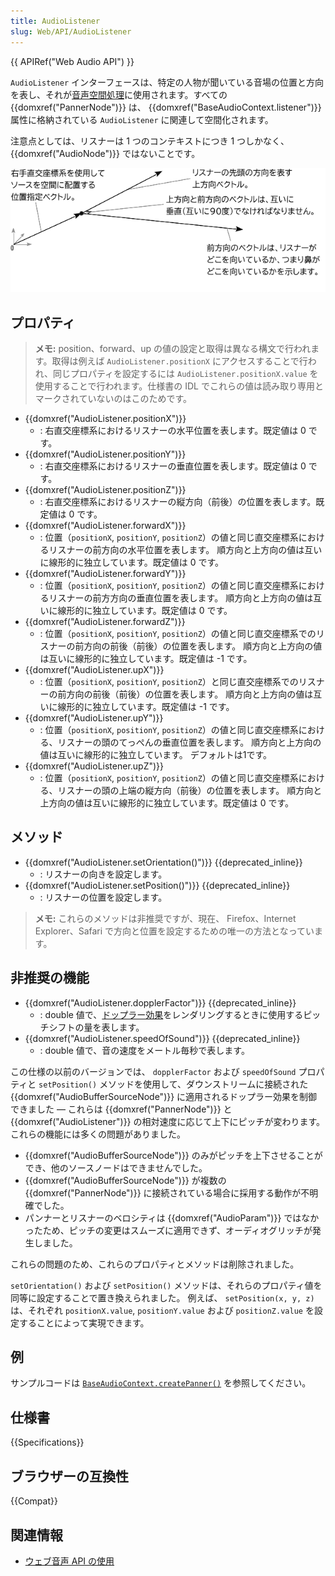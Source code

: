 ```yaml
---
title: AudioListener
slug: Web/API/AudioListener
---
```

{{ APIRef("Web Audio API") }}

`AudioListener` インターフェースは、特定の人物が聞いている音場の位置と方向を表し、それが[音声空間処理](/ja/docs/Web/API/Web_Audio_API/Web_audio_spatialization_basics)に使用されます。すべての {{domxref("PannerNode")}} は、 {{domxref("BaseAudioContext.listener")}} 属性に格納されている `AudioListener` に関連して空間化されます。

注意点としては、リスナーは 1 つのコンテキストにつき 1 つしかなく、 {{domxref("AudioNode")}} ではないことです。

![AudioListener の位置、上方向、前方向のベクトルを、上方向と前方向のベクトルが互いに90°になるように表示したものです。](webaudiolistenerreduced.png)

## プロパティ

> **メモ:** position、forward、up の値の設定と取得は異なる構文で行われます。取得は例えば `AudioListener.positionX` にアクセスすることで行われ、同じプロパティを設定するには `AudioListener.positionX.value` を使用することで行われます。仕様書の IDL でこれらの値は読み取り専用とマークされていないのはこのためです。

- {{domxref("AudioListener.positionX")}}
  - : 右直交座標系におけるリスナーの水平位置を表します。既定値は 0 です。
- {{domxref("AudioListener.positionY")}}
  - : 右直交座標系におけるリスナーの垂直位置を表します。既定値は 0 です。
- {{domxref("AudioListener.positionZ")}}
  - : 右直交座標系におけるリスナーの縦方向（前後）の位置を表します。既定値は 0 です。
- {{domxref("AudioListener.forwardX")}}
  - : 位置（`positionX`, `positionY`, `positionZ`）の値と同じ直交座標系におけるリスナーの前方向の水平位置を表します。 順方向と上方向の値は互いに線形的に独立しています。既定値は 0 です。
- {{domxref("AudioListener.forwardY")}}
  - : 位置（`positionX`, `positionY`, `positionZ`）の値と同じ直交座標系におけるリスナーの前方方向の垂直位置を表します。 順方向と上方向の値は互いに線形的に独立しています。既定値は 0 です。
- {{domxref("AudioListener.forwardZ")}}
  - : 位置（`positionX`, `positionY`, `positionZ`）の値と同じ直交座標系でのリスナーの前方向の前後（前後）の位置を表します。 順方向と上方向の値は互いに線形的に独立しています。既定値は -1 です。
- {{domxref("AudioListener.upX")}}
  - : 位置（`positionX`, `positionY`, `positionZ`）と同じ直交座標系でのリスナーの前方向の前後（前後）の位置を表します。 順方向と上方向の値は互いに線形的に独立しています。既定値は -1 です。
- {{domxref("AudioListener.upY")}}
  - : 位置（`positionX`, `positionY`, `positionZ`）の値と同じ直交座標系における、リスナーの頭のてっぺんの垂直位置を表します。 順方向と上方向の値は互いに線形的に独立しています。 デフォルトは1です。
- {{domxref("AudioListener.upZ")}}
  - : 位置（`positionX`, `positionY`, `positionZ`）の値と同じ直交座標系における、リスナーの頭の上端の縦方向（前後）の位置を表します。 順方向と上方向の値は互いに線形的に独立しています。既定値は 0 です。

## メソッド

- {{domxref("AudioListener.setOrientation()")}} {{deprecated_inline}}
  - : リスナーの向きを設定します。
- {{domxref("AudioListener.setPosition()")}} {{deprecated_inline}}
  - : リスナーの位置を設定します。

> **メモ:** これらのメソッドは非推奨ですが、現在、 Firefox、Internet Explorer、Safari で方向と位置を設定するための唯一の方法となっています。

## 非推奨の機能

- {{domxref("AudioListener.dopplerFactor")}} {{deprecated_inline}}
  - : double 値で、[ドップラー効果](https://ja.wikipedia.org/wiki/ドップラー効果)をレンダリングするときに使用するピッチシフトの量を表します。
- {{domxref("AudioListener.speedOfSound")}} {{deprecated_inline}}
  - : double 値で、音の速度をメートル毎秒で表します。

この仕様の以前のバージョンでは、 `dopplerFactor` および `speedOfSound` プロパティと `setPosition()` メソッドを使用して、ダウンストリームに接続された {{domxref("AudioBufferSourceNode")}} に適用されるドップラー効果を制御できました — これらは {{domxref("PannerNode")}} と {{domxref("AudioListener")}} の相対速度に応じて上下にピッチが変わります。 これらの機能には多くの問題がありました。

- {{domxref("AudioBufferSourceNode")}} のみがピッチを上下させることができ、他のソースノードはできませんでした。
- {{domxref("AudioBufferSourceNode")}} が複数の {{domxref("PannerNode")}} に接続されている場合に採用する動作が不明確でした。
- パンナーとリスナーのベロシティは {{domxref("AudioParam")}} ではなかったため、ピッチの変更はスムーズに適用できず、オーディオグリッチが発生しました。

これらの問題のため、これらのプロパティとメソッドは削除されました。

`setOrientation()` および `setPosition()` メソッドは、それらのプロパティ値を同等に設定することで置き換えられました。 例えば、 `setPosition(x, y, z)` は、それぞれ `positionX.value`, `positionY.value` および `positionZ.value` を設定することによって実現できます。

## 例

サンプルコードは [`BaseAudioContext.createPanner()`](/ja/docs/Web/API/BaseAudioContext/createPanner#example) を参照してください。

## 仕様書

{{Specifications}}

## ブラウザーの互換性

{{Compat}}

## 関連情報

- [ウェブ音声 API の使用](/ja/docs/Web/API/Web_Audio_API/Using_Web_Audio_API)
